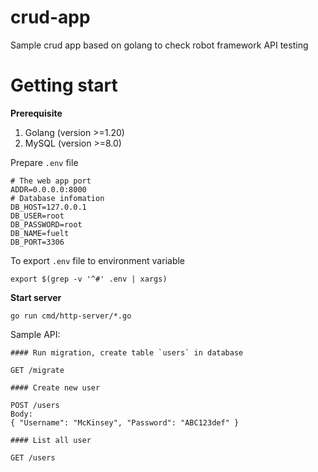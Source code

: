 # crud-app
Sample crud app based on golang to check robot framework API testing


# Getting start

**Prerequisite**
1. Golang (version >=1.20)
2. MySQL (version >=8.0)

Prepare `.env` file

```
# The web app port
ADDR=0.0.0.0:8000
# Database infomation
DB_HOST=127.0.0.1
DB_USER=root
DB_PASSWORD=root
DB_NAME=fuelt
DB_PORT=3306
```

To export `.env` file to environment variable

```
export $(grep -v '^#' .env | xargs)
```


**Start server**

```
go run cmd/http-server/*.go
```

Sample API:

```
#### Run migration, create table `users` in database

GET /migrate

#### Create new user

POST /users
Body:
{ "Username": "McKinsey", "Password": "ABC123def" }

#### List all user

GET /users
```
